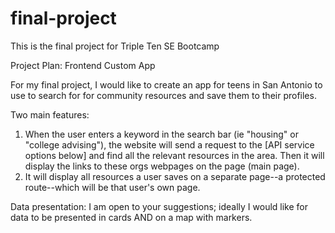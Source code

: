 # final-project
This is the final project for Triple Ten SE Bootcamp

Project Plan: Frontend Custom App

For my final project, I would like to create an app for teens in San Antonio to use to search for for community resources and save them to their profiles. 

Two main features:
1. When the user enters a keyword in the search bar (ie "housing" or "college advising"), the website will send a request to the [API service options below] and find all the relevant resources in the area. Then it will display the links to these orgs webpages on the page (main page). 
2. It will display all resources a user saves on a separate page--a protected route--which will be that user's own page.

Data presentation:
I am open to your suggestions; ideally I would like for data to be presented in cards AND on a map with markers.

